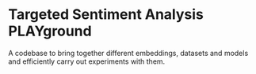 # Targeted Sentiment Analysis PLAYground

A codebase to bring together different embeddings, datasets and models and efficiently carry out experiments with them. 
